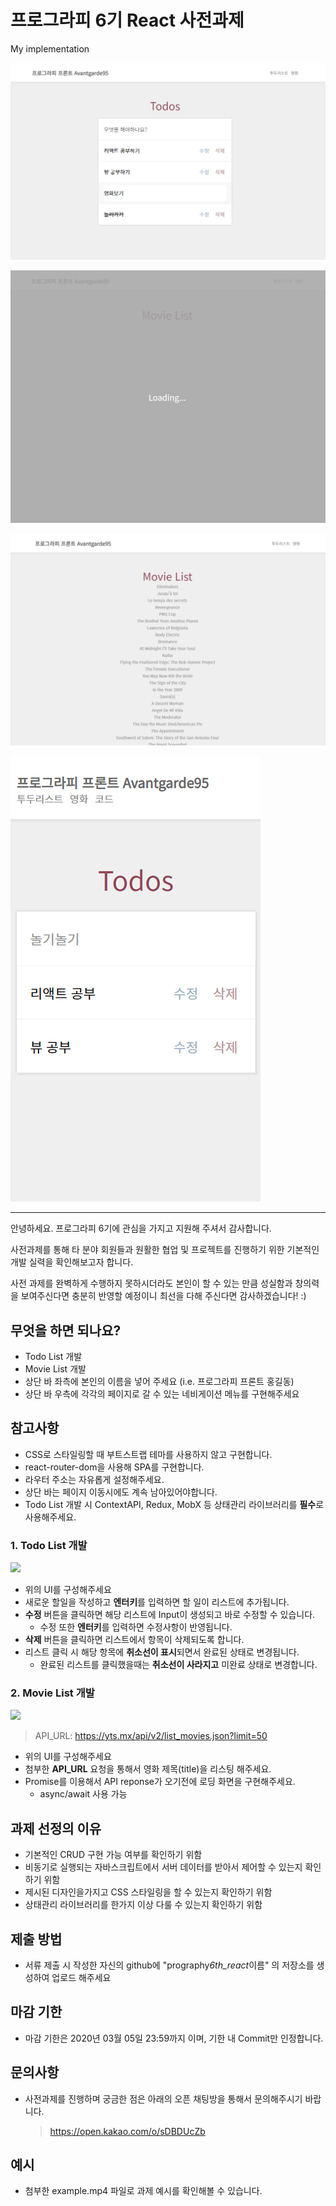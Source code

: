 # 프로그라피 6기 React 사전과제

My implementation

![Screenshot1](Screenshot1.png)

![Screenshot2](Screenshot2.png)

![Screenshot3](Screenshot3.png)

![Screenshot4](Screenshot4.png)

---

안녕하세요.
프로그라피 6기에 관심을 가지고 지원해 주셔서 감사합니다.

사전과제를 통해 타 분야 회원들과 원활한 협업 및 프로젝트를 진행하기 위한 기본적인 개발 실력을 확인해보고자 합니다.

사전 과제를 완벽하게 수행하지 못하시더라도 본인이 할 수 있는 만큼 성실함과 창의력을 보여주신다면 충분히 반영할 예정이니 최선을 다해 주신다면 감사하겠습니다! :)

## 무엇을 하면 되나요?

- Todo List 개발
- Movie List 개발
- 상단 바 좌측에 본인의 이름을 넣어 주세요 (i.e. 프로그라피 프론트 홍길동)
- 상단 바 우측에 각각의 페이지로 갈 수 있는 네비게이션 메뉴를 구현해주세요

## 참고사항

- CSS로 스타일링할 때 부트스트랩 테마를 사용하지 않고 구현합니다.
- react-router-dom을 사용해 SPA를 구현합니다.
- 라우터 주소는 자유롭게 설정해주세요.
- 상단 바는 페이지 이동시에도 계속 남아있어야합니다.
- Todo List 개발 시 ContextAPI, Redux, MobX 등 상태관리 라이브러리를 **필수**로 사용해주세요.

### 1. Todo List 개발

<img src="https://images.velog.io/images/sanghup1234/post/acaabd1d-fea9-44c2-9c3d-4d2d1cd77e5a/todo.jpg" width="850" />

- 위의 UI를 구성해주세요
- 새로운 할일을 작성하고 **엔터키**를 입력하면 할 일이 리스트에 추가됩니다.
- **수정** 버튼을 클릭하면 해당 리스트에 Input이 생성되고 바로 수정할 수 있습니다.
  - 수정 또한 **엔터키**를 입력하면 수정사항이 반영됩니다.
- **삭제** 버튼을 클릭하면 리스트에서 항목이 삭제되도록 합니다.
- 리스트 클릭 시 해당 항목에 **취소선이 표시**되면서 완료된 상태로 변경됩니다.
  - 완료된 리스트를 클릭했을때는 **취소선이 사라지고** 미완료 상태로 변경합니다.

### 2. Movie List 개발

<img src="https://images.velog.io/images/sanghup1234/post/d9083778-21a4-454a-a3a9-0c07555ec74a/movie.jpg" width="850" />

> API_URL: https://yts.mx/api/v2/list_movies.json?limit=50

- 위의 UI를 구성해주세요
- 첨부한 **API_URL** 요청을 통해서 영화 제목(title)을 리스팅 해주세요.
- Promise를 이용해서 API reponse가 오기전에 로딩 화면을 구현해주세요.
  - async/await 사용 가능

## 과제 선정의 이유

- 기본적인 CRUD 구현 가능 여부를 확인하기 위함
- 비동기로 실행되는 자바스크립트에서 서버 데이터를 받아서 제어할 수 있는지 확인하기 위함
- 제시된 디자인을가지고 CSS 스타일링을 할 수 있는지 확인하기 위함
- 상태관리 라이브러리를 한가지 이상 다룰 수 있는지 확인하기 위함

## 제출 방법

- 서류 제출 시 작성한 자신의 github에 "prography*6th_react*이름" 의 저장소를 생성하여 업로드 해주세요

## 마감 기한

- 마감 기한은 2020년 03월 05일 23:59까지 이며, 기한 내 Commit만 인정합니다.

## 문의사항

- 사전과제를 진행하며 궁금한 점은 아래의 오픈 채팅방을 통해서 문의해주시기 바랍니다.
  > https://open.kakao.com/o/sDBDUcZb

## 예시

- 첨부한 example.mp4 파일로 과제 예시를 확인해볼 수 있습니다.
